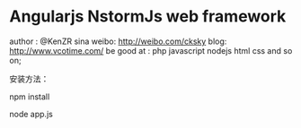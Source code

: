 Angularjs NstormJs web framework
=========

author : @KenZR
sina weibo: http://weibo.com/cksky
blog: http://www.vcotime.com/
be good at : php javascript nodejs html css and so on;

安装方法：

npm install

node app.js
